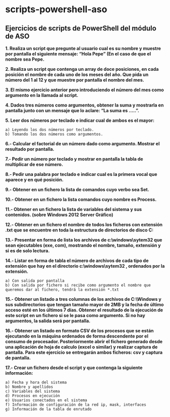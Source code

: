 # scripts-powershell-aso

## Ejercicios de scripts de PowerShell del módulo de ASO

**1. Realiza un script que pregunte al usuario cual es su nombre y muestre por pantalla el siguiente mensaje: “Hola Pepe” (En el caso de que el nombre sea Pepe.**

**2. Realiza un script que contenga un array de doce posiciones, en cada posición el nombre de cada uno de los meses del año. Que pida un número del 1 al 12 y que muestre por pantalla el nombre del mes.**

**3. El mismo ejercicio anterior pero introduciendo el número del mes como argumento en la llamada al script.**

**4. Dados tres números como argumentos, obtener la suma y mostrarla en pantalla junto con un mensaje que lo aclare: “La suma es …..”.**

**5. Leer dos números por teclado e indicar cual de ambos es el mayor:**

    a) Leyendo los dos números por teclado.
    b) Tomando los dos números como argumentos.

**6.- Calcular el factorial de un número dado como argumento. Mostrar el resultado por pantalla.**

**7.- Pedir un número por teclado y mostrar en pantalla la tabla de multiplicar de ese número.**

**8.- Pedir una palabra por teclado e indicar cual es la primera vocal que aparece y en qué posición.**

**9.- Obtener en un fichero la lista de comandos cuyo verbo sea Set.**

**10.- Obtener en un fichero la lista comandos cuyo nombre es Process.**

**11.- Obtener en un fichero la lista de variables del sistema y sus contenidos. (sobre Windows 2012 Server Gráfico)**

**12.- Obtener en un fichero el nombre de todos los ficheros con extensión .txt que se encuentre en toda la estructura de directorios de disco C:**

**13.- Presentar en forma de lista los archivos de c:\windows\sytem32 que sean ejecutables (exe, com), mostrando el nombre, tamaño, extensión y si es de solo lectura.**

**14.- Listar en forma de tabla el número de archivos de cada tipo de extensión que hay en el directorio c:\windows\sytem32 , ordenados por la extensión.**

    a) Con salida por pantalla
    b) Con salida por fichero si recibe como argumento el nombre que queremos dar al fichero, tendrá la extensión *.txt

**15.- Obtener un listado a tres columnas de los archivos de C:\Windows y sus subdirectorios que tengan tamaño mayor de 2MB y la fecha de último acceso esté en los últimos 7 días. Obtener el resultado de la ejecución de este script en un fichero si se le pasa como argumento. Si no hay argumentos, la salida será por pantalla.**

**16.- Obtener un listado en formato CSV de los procesos que se están ejecutando en la máquina ordenados de forma descendente por el consumo de procesador. Posteriormente abrir el fichero generado desde una aplicación de hoja de calculo (excel o similar) y realizar captura de pantalla. Para este ejercicio se entregarán ambos ficheros: csv y captura de pantalla.**

**17.- Crear un fichero desde el script y que contenga la siguiente información:**

    a) Fecha y hora del sistema
    b) Nombre y apellidos
    c) Variables del sistema
    d) Procesos en ejecución
    e) Usuarios conectados en el sistema
    f) Información de configuración de la red ip, mask, interfaces
    g) Información de la tabla de enrutado